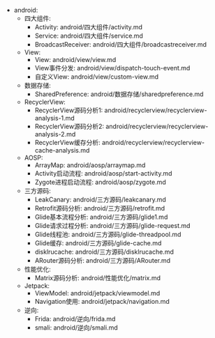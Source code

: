   - android:
    - 四大组件:
      - Activity: android/四大组件/activity.md
      - Service: android/四大组件/service.md
      - BroadcastReceiver: android/四大组件/broadcastreceiver.md
    - View:
      - View: android/view/view.md
      - View事件分发: android/view/dispatch-touch-event.md
      - 自定义View: android/view/custom-view.md
    - 数据存储:
      - SharedPreference: android/数据存储/sharedpreference.md
    - RecyclerView:
      - RecyclerView源码分析1: android/recyclerview/recyclerview-analysis-1.md
      - RecyclerView源码分析2: android/recyclerview/recyclerview-analysis-2.md
      - RecyclerView缓存分析: android/recyclerview/recyclerview-cache-analysis.md
    - AOSP:
      - ArrayMap: android/aosp/arraymap.md
      - Activity启动流程: android/aosp/start-activity.md
      - Zygote进程启动流程: android/aosp/zygote.md
    - 三方源码:
      - LeakCanary: android/三方源码/leakcanary.md
      - Retrofit源码分析: android/三方源码/retrofit.md
      - Glide基本流程分析: android/三方源码/glide1.md
      - Glide请求过程分析: android/三方源码/glide-request.md
      - Glide线程池: android/三方源码/glide-threadpool.md
      - Glide缓存: android/三方源码/glide-cache.md
      - disklrucache: android/三方源码/disklrucache.md
      - ARouter源码分析: android/三方源码/ARouter.md
    - 性能优化:
      - Matrix源码分析: android/性能优化/matrix.md
    - Jetpack:
      - ViewModel: android/jetpack/viewmodel.md
      - Navigation使用: android/jetpack/navigation.md
    - 逆向:
      - Frida: android/逆向/frida.md
      - smali: android/逆向/smali.md
